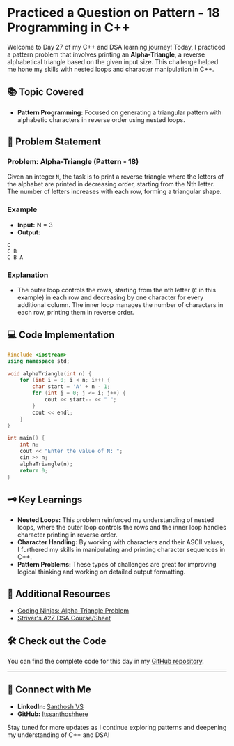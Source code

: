 # Practiced a Question on Pattern - 18 Programming in C++

Welcome to Day 27 of my C++ and DSA learning journey! Today, I practiced a pattern problem that involves printing an **Alpha-Triangle**, a reverse alphabetical triangle based on the given input size. This challenge helped me hone my skills with nested loops and character manipulation in C++.

## 📚 Topic Covered
- **Pattern Programming:** Focused on generating a triangular pattern with alphabetic characters in reverse order using nested loops.

## 📝 Problem Statement
### Problem: Alpha-Triangle (Pattern - 18)

Given an integer `N`, the task is to print a reverse triangle where the letters of the alphabet are printed in decreasing order, starting from the Nth letter. The number of letters increases with each row, forming a triangular shape.

### Example
- **Input:** N = 3  
- **Output:**
```
C  
C B  
C B A  
```

### Explanation
- The outer loop controls the rows, starting from the nth letter (`C` in this example) in each row and decreasing by one character for every additional column. The inner loop manages the number of characters in each row, printing them in reverse order.

## 💻 Code Implementation

```cpp
#include <iostream>
using namespace std;

void alphaTriangle(int n) {
    for (int i = 0; i < n; i++) {
        char start = 'A' + n - 1;
        for (int j = 0; j <= i; j++) {
            cout << start-- << " ";
        }
        cout << endl;
    }
}

int main() {
    int n;
    cout << "Enter the value of N: ";
    cin >> n;
    alphaTriangle(n);
    return 0;
}
```

## 🗝️ Key Learnings
- **Nested Loops:** This problem reinforced my understanding of nested loops, where the outer loop controls the rows and the inner loop handles character printing in reverse order.
- **Character Handling:** By working with characters and their ASCII values, I furthered my skills in manipulating and printing character sequences in C++.
- **Pattern Problems:** These types of challenges are great for improving logical thinking and working on detailed output formatting.

## 🔗 Additional Resources
- [Coding Ninjas: Alpha-Triangle Problem](https://www.naukri.com/code360/problems/alpha-triangle_6581429?utm_source=youtube&utm_medium=affiliate&utm_campaign=striver_patternproblems&leftPanelTabValue=PROBLEM)
- [Striver's A2Z DSA Course/Sheet](https://takeuforward.org/strivers-a2z-dsa-course/strivers-a2z-dsa-course-sheet-2)

## 🛠️ Check out the Code
You can find the complete code for this day in my [GitHub repository](https://github.com/Itssanthoshhere/Data-Structures-and-Algorithms/tree/main/C%2B%2B%20with%20DSA-learning-journey/Day27%20-%20Pattern%20-18%20Alpha-Triangle%20Pattern).

---

## 🔗 Connect with Me
- **LinkedIn:** [Santhosh VS](https://www.linkedin.com/in/thesanthoshvs/)
- **GitHub:** [Itssanthoshhere](https://github.com/Itssanthoshhere)

Stay tuned for more updates as I continue exploring patterns and deepening my understanding of C++ and DSA!
